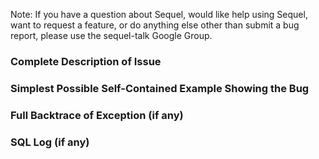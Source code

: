 Note: If you have a question about Sequel, would like help using
Sequel, want to request a feature, or do anything else other than
submit a bug report, please use the sequel-talk Google Group.

### Complete Description of Issue



### Simplest Possible Self-Contained Example Showing the Bug



### Full Backtrace of Exception (if any)



### SQL Log (if any)


